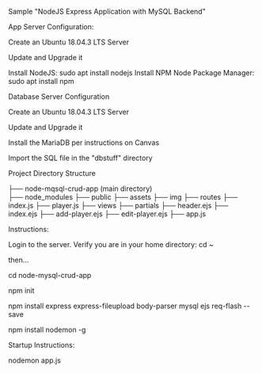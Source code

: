 Sample "NodeJS Express Application with MySQL Backend"

App Server Configuration:

Create an Ubuntu 18.04.3 LTS Server

Update and Upgrade it

Install NodeJS:  sudo apt install nodejs
Install NPM Node Package Manager:   sudo apt install npm

Database Server Configuration

Create an Ubuntu 18.04.3 LTS Server

Update and Upgrade it

Install the MariaDB per instructions on Canvas

Import the SQL file in the "dbstuff" directory


Project Directory Structure

├── node-mqsql-crud-app (main directory)   
    ├── node_modules
    ├── public
        ├── assets 
            ├── img
    ├── routes
        ├── index.js
        ├── player.js
    ├── views
        ├── partials 
            ├── header.ejs
        ├── index.ejs
        ├── add-player.ejs
        ├── edit-player.ejs
    ├── app.js  

Instructions:

Login to the server. Verify you are in your home directory: cd ~

then...

cd node-mysql-crud-app

npm init

npm install express express-fileupload body-parser mysql ejs req-flash --save

npm install nodemon -g

Startup Instructions:

nodemon app.js
